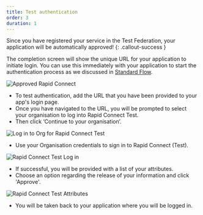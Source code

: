 ```yaml
---
title: Test authentication
order: 3
duration: 1
---
```


Since you have registered your service in the Test Federation, your application will be automatically approved!
{: .callout-success }

The completion screen will show the unique URL for your application to initiate login. You can use this immediately with your application to start the authentication process as we discussed in [Standard Flow](/rapid-connect-integration/04-standard-flow).

![Approved Rapid Connect](/assets/images/connect-a-rapid-connect-service/approved-rapid-connect.png)

- To test authentication, add the URL that you have been provided to your app's login page.
- Once you have navigated to the URL, you will be prompted to select your organisation to log into Rapid Connect Test.
- Then click ‘Continue to your organisation’.

![Log in to Org for Rapid Connect Test](/assets/images/connect-a-rapid-connect-service/rapid-connect-login-to-org.png)

- Use your Organisation credentials to sign in to Rapid Connect (Test).

![Rapid Connect Test Log in](/assets/images/connect-a-rapid-connect-service/login-rapid-connect-test.png)

- If successful, you will be provided with a list of your attributes.
- Choose an option regarding the release of your information and click 'Approve'.

![Rapid Connect Test Attributes](/assets/images/connect-a-rapid-connect-service/rapid-connect-test-attributes.png)

- You will be taken back to your application where you will be logged in.
